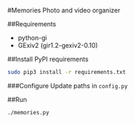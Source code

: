 ﻿#Memories
Photo and video organizer

##Requirements
* python-gi
* GExiv2 (gir1.2-gexiv2-0.10)


##Install PyPI requirements

```bash
sudo pip3 install -r requirements.txt
```

###Configure
Update paths in `config.py`

##Run
```sh
./memories.py
```
